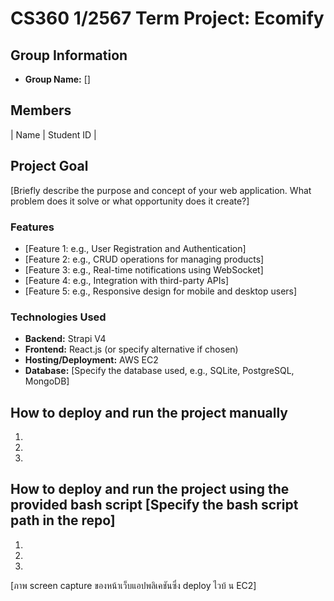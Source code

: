# CS360 1/2567 Term Project: Ecomify

## Group Information

- **Group Name:** []
  
## Members

| Name | Student ID |


## Project Goal
[Briefly describe the purpose and concept of your web application. What problem does it solve or what opportunity does it create?]
### Features
- [Feature 1: e.g., User Registration and Authentication]
- [Feature 2: e.g., CRUD operations for managing products]
- [Feature 3: e.g., Real-time notifications using WebSocket]
- [Feature 4: e.g., Integration with third-party APIs]
- [Feature 5: e.g., Responsive design for mobile and desktop users]
### Technologies Used
- **Backend:** Strapi V4
- **Frontend:** React.js (or specify alternative if chosen)
- **Hosting/Deployment:** AWS EC2
- **Database:** [Specify the database used, e.g., SQLite, PostgreSQL, MongoDB]
## How to deploy and run the project manually
1.
2.
3.
## How to deploy and run the project using the provided bash script [Specify the bash script path in the repo]
1.
2.
3.
[ภาพ screen capture ของหน้าเว็บแอปพลิเคชันซึ่ง deploy ไวบ้ น EC2]
